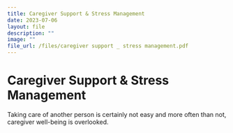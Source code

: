 ```yaml
---
title: Caregiver Support & Stress Management
date: 2023-07-06
layout: file
description: ""
image: ""
file_url: /files/caregiver support _ stress management.pdf
---
```

# Caregiver Support & Stress Management
Taking care of another person is certainly not easy and more often than not, caregiver well-being is overlooked.